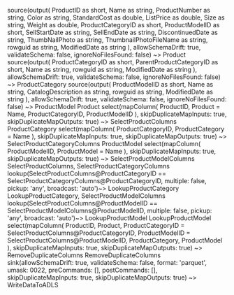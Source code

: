 source(output(
		ProductID as short,
		Name as string,
		ProductNumber as string,
		Color as string,
		StandardCost as double,
		ListPrice as double,
		Size as string,
		Weight as double,
		ProductCategoryID as short,
		ProductModelID as short,
		SellStartDate as string,
		SellEndDate as string,
		DiscontinuedDate as string,
		ThumbNailPhoto as string,
		ThumbnailPhotoFileName as string,
		rowguid as string,
		ModifiedDate as string
	),
	allowSchemaDrift: true,
	validateSchema: false,
	ignoreNoFilesFound: false) ~> Product
source(output(
		ProductCategoryID as short,
		ParentProductCategoryID as short,
		Name as string,
		rowguid as string,
		ModifiedDate as string
	),
	allowSchemaDrift: true,
	validateSchema: false,
	ignoreNoFilesFound: false) ~> ProductCategory
source(output(
		ProductModelID as short,
		Name as string,
		CatalogDescription as string,
		rowguid as string,
		ModifiedDate as string
	),
	allowSchemaDrift: true,
	validateSchema: false,
	ignoreNoFilesFound: false) ~> ProductModel
Product select(mapColumn(
		ProductID,
		Product = Name,
		ProductCategoryID,
		ProductModelID
	),
	skipDuplicateMapInputs: true,
	skipDuplicateMapOutputs: true) ~> SelectProductColumns
ProductCategory select(mapColumn(
		ProductCategoryID,
		ProductCategory = Name
	),
	skipDuplicateMapInputs: true,
	skipDuplicateMapOutputs: true) ~> SelectProductCategoryColumns
ProductModel select(mapColumn(
		ProductModelID,
		ProductModel = Name
	),
	skipDuplicateMapInputs: true,
	skipDuplicateMapOutputs: true) ~> SelectProductModelColumns
SelectProductColumns, SelectProductCategoryColumns lookup(SelectProductColumns@ProductCategoryID == SelectProductCategoryColumns@ProductCategoryID,
	multiple: false,
	pickup: 'any',
	broadcast: 'auto')~> LookupProductCategory
LookupProductCategory, SelectProductModelColumns lookup(SelectProductColumns@ProductModelID == SelectProductModelColumns@ProductModelID,
	multiple: false,
	pickup: 'any',
	broadcast: 'auto')~> LookupProductModel
LookupProductModel select(mapColumn(
		ProductID,
		Product,
		ProductCategoryID = SelectProductColumns@ProductCategoryID,
		ProductModelID = SelectProductColumns@ProductModelID,
		ProductCategory,
		ProductModel
	),
	skipDuplicateMapInputs: true,
	skipDuplicateMapOutputs: true) ~> RemoveDuplicateColumns
RemoveDuplicateColumns sink(allowSchemaDrift: true,
	validateSchema: false,
	format: 'parquet',
	umask: 0022,
	preCommands: [],
	postCommands: [],
	skipDuplicateMapInputs: true,
	skipDuplicateMapOutputs: true) ~> WriteDataToADLS